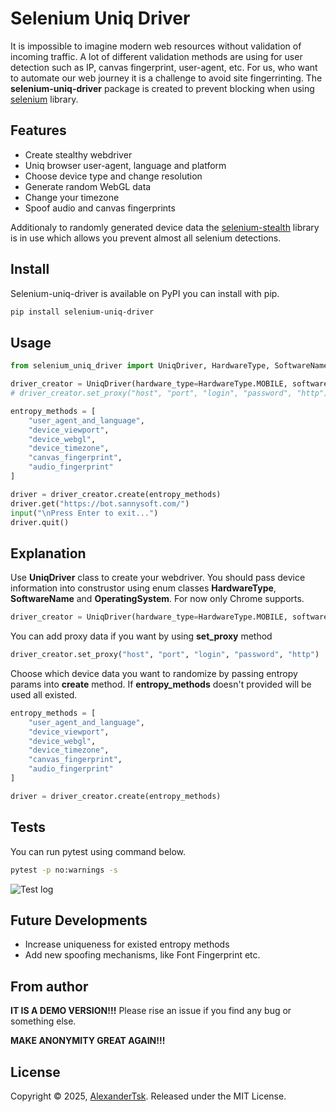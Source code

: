 # Selenium Uniq Driver
It is impossible to imagine modern web resources without validation of incoming traffic. A lot of different validation methods are using for user detection such as IP, canvas fingerprint, user-agent, etc.
For us, who want to automate our web journey it is a challenge to avoid site fingerrinting. The **selenium-uniq-driver** package is created to prevent blocking when using [selenium](https://github.com/SeleniumHQ/Selenium) library.

## Features
- Create stealthy webdriver
- Uniq browser user-agent, language and platform
- Choose device type and change resolution
- Generate random WebGL data
- Change your timezone
- Spoof audio and canvas fingerprints

Additionaly to randomly generated device data the [selenium-stealth](https://github.com/diprajpatra/selenium-stealth) library is in use which allows you prevent almost all selenium detections.

## Install
Selenium-uniq-driver is available on PyPI you can install with pip.
```sh
pip install selenium-uniq-driver
```

## Usage
```python
from selenium_uniq_driver import UniqDriver, HardwareType, SoftwareName, OperatingSystem

driver_creator = UniqDriver(hardware_type=HardwareType.MOBILE, software_name=SoftwareName.CHROME, operating_system=OperatingSystem.ANDROID)
# driver_creator.set_proxy("host", "port", "login", "password", "http")

entropy_methods = [
    "user_agent_and_language",
    "device_viewport",
    "device_webgl",
    "device_timezone",
    "canvas_fingerprint",
    "audio_fingerprint"
]

driver = driver_creator.create(entropy_methods)
driver.get("https://bot.sannysoft.com/")
input("\nPress Enter to exit...")
driver.quit()
```

## Explanation
Use **UniqDriver** class to create your webdriver. You should pass device information into construstor using enum classes **HardwareType**, **SoftwareName** and **OperatingSystem**. For now only Chrome supports.
```python
driver_creator = UniqDriver(hardware_type=HardwareType.MOBILE, software_name=SoftwareName.CHROME, operating_system=OperatingSystem.ANDROID)
```

You can add proxy data if you want by using **set_proxy** method
```python
driver_creator.set_proxy("host", "port", "login", "password", "http")
```

Choose which device data you want to randomize by passing entropy params into **create** method. If **entropy_methods** doesn't provided will be used all existed.
```python
entropy_methods = [
    "user_agent_and_language",
    "device_viewport",
    "device_webgl",
    "device_timezone",
    "canvas_fingerprint",
    "audio_fingerprint"
]

driver = driver_creator.create(entropy_methods)
```

## Tests
You can run pytest using command below.
```sh
pytest -p no:warnings -s
```
![Test log](test_logs/log_1.png)

## Future Developments
- Increase uniqueness for existed entropy methods 
- Add new spoofing mechanisms, like Font Fingerprint etc.

## From author
**IT IS A DEMO VERSION!!!** Please rise an issue if you find any bug or something else. 

**MAKE ANONYMITY GREAT AGAIN!!!**

## License
Copyright © 2025, [AlexanderTsk](https://github.com/AlexanderTsk/selenium-uniq-driver). Released under the MIT License.

